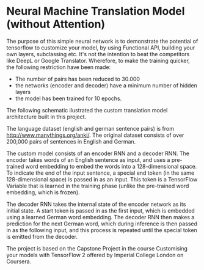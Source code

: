 <h1>
	Neural Machine Translation Model (without Attention)
</h1>

The purpose of this simple neural network is to demonstrate the potential of tensorflow to customize your model, by using Functional API, building your own layers, subclassing etc.
It's not the intention to beat the competitors like DeepL or Google Translator.
Wherefore, to make the training quicker, the following restriction have been made:
* The number of pairs has been reduced to 30.000
* the networks (encoder and decoder) have a minimum number of hidden layers
* the model has been trained for 10 epochs.


The following schematic ilustrated the custom translation model architecture built in this project.


The language dataset (english and german sentence pairs) is from http://www.manythings.org/anki/. The original dataset consists of over 200,000 pairs of sentences in English and German. 

The custom model consists of an encoder RNN and a decoder RNN. 
The encoder takes words of an English sentence as input, and uses a pre-trained word embedding to embed the words into a 128-dimensional space. To indicate the end of the input sentence, a special end token (in the same 128-dimensional space) is passed in as an input. This token is a TensorFlow Variable that is learned in the training phase (unlike the pre-trained word embedding, which is frozen).

The decoder RNN takes the internal state of the encoder network as its initial state. A start token is passed in as the first input, which is embedded using a learned German word embedding. The decoder RNN then makes a prediction for the next German word, which during inference is then passed in as the following input, and this process is repeated until the special <end> token is emitted from the decoder.

The project is based on the Capstone Project in the course Customising your models with TensorFlow 2 offered by Imperial College London on Coursera.



